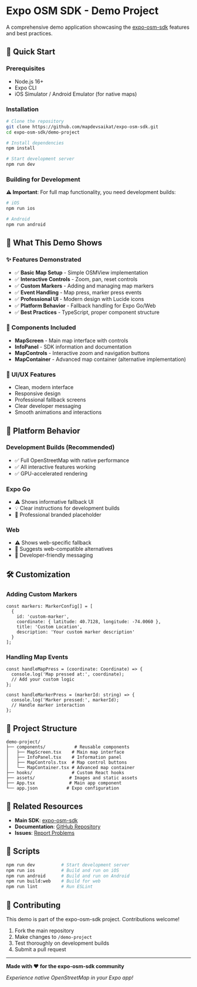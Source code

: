 # Expo OSM SDK - Demo Project

A comprehensive demo application showcasing the [expo-osm-sdk](https://github.com/mapdevsaikat/expo-osm-sdk) features and best practices.

## 🚀 Quick Start

### Prerequisites
- Node.js 16+
- Expo CLI
- iOS Simulator / Android Emulator (for native maps)

### Installation

```bash
# Clone the repository
git clone https://github.com/mapdevsaikat/expo-osm-sdk.git
cd expo-osm-sdk/demo-project

# Install dependencies
npm install

# Start development server
npm run dev
```

### Building for Development

**⚠️ Important**: For full map functionality, you need development builds:

```bash
# iOS
npm run ios

# Android  
npm run android
```

## 🎯 What This Demo Shows

### ✨ Features Demonstrated
- ✅ **Basic Map Setup** - Simple OSMView implementation
- ✅ **Interactive Controls** - Zoom, pan, reset controls
- ✅ **Custom Markers** - Adding and managing map markers
- ✅ **Event Handling** - Map press, marker press events
- ✅ **Professional UI** - Modern design with Lucide icons
- ✅ **Platform Behavior** - Fallback handling for Expo Go/Web
- ✅ **Best Practices** - TypeScript, proper component structure

### 📱 Components Included
- **MapScreen** - Main map interface with controls
- **InfoPanel** - SDK information and documentation
- **MapControls** - Interactive zoom and navigation buttons
- **MapContainer** - Advanced map container (alternative implementation)

### 🎨 UI/UX Features
- Clean, modern interface
- Responsive design
- Professional fallback screens
- Clear developer messaging
- Smooth animations and interactions

## 📖 Platform Behavior

### Development Builds (Recommended)
- ✅ Full OpenStreetMap with native performance
- ✅ All interactive features working
- ✅ GPU-accelerated rendering

### Expo Go
- ⚠️ Shows informative fallback UI
- 💡 Clear instructions for development builds
- 📖 Professional branded placeholder

### Web
- ⚠️ Shows web-specific fallback
- 🔗 Suggests web-compatible alternatives
- 📝 Developer-friendly messaging

## 🛠️ Customization

### Adding Custom Markers
```tsx
const markers: MarkerConfig[] = [
  {
    id: 'custom-marker',
    coordinate: { latitude: 40.7128, longitude: -74.0060 },
    title: 'Custom Location',
    description: 'Your custom marker description'
  }
];
```

### Handling Map Events
```tsx
const handleMapPress = (coordinate: Coordinate) => {
  console.log('Map pressed at:', coordinate);
  // Add your custom logic
};

const handleMarkerPress = (markerId: string) => {
  console.log('Marker pressed:', markerId);
  // Handle marker interaction
};
```

## 📁 Project Structure

```
demo-project/
├── components/           # Reusable components
│   ├── MapScreen.tsx    # Main map interface
│   ├── InfoPanel.tsx    # Information panel
│   ├── MapControls.tsx  # Map control buttons
│   └── MapContainer.tsx # Advanced map container
├── hooks/               # Custom React hooks
├── assets/             # Images and static assets
├── App.tsx             # Main app component
└── app.json           # Expo configuration
```

## 🔗 Related Resources

- **Main SDK**: [expo-osm-sdk](https://www.npmjs.com/package/expo-osm-sdk)
- **Documentation**: [GitHub Repository](https://github.com/mapdevsaikat/expo-osm-sdk)
- **Issues**: [Report Problems](https://github.com/mapdevsaikat/expo-osm-sdk/issues)

## 📝 Scripts

```bash
npm run dev          # Start development server
npm run ios          # Build and run on iOS
npm run android      # Build and run on Android
npm run build:web    # Build for web
npm run lint         # Run ESLint
```

## 🤝 Contributing

This demo is part of the expo-osm-sdk project. Contributions welcome!

1. Fork the main repository
2. Make changes to `/demo-project`
3. Test thoroughly on development builds
4. Submit a pull request

---

**Made with ❤️ for the expo-osm-sdk community**

*Experience native OpenStreetMap in your Expo app!* 